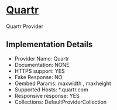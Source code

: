 # [Quartr](https://quartr.com)

Quartr Provider

## Implementation Details

- Provider
Name: Quartr
- Documentation: NONE
- HTTPS support: YES
- Fake Response: NO
- Oembed Params: maxwidth , maxheight
- Supported Hosts: *.quartr.com
- Responsive response: YES
- Collections: DefaultProviderCollection


